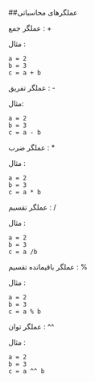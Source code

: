 ##عملگرهای محاسباتی

عملگر جمع : +

مثال :
```
a = 2
b = 3
c = a + b
```

عملگر تفریق : -

مثال:
```
a = 2
b = 3
c = a - b
```

عملگر ضرب : *

مثال :
```
a = 2
b = 3
c = a * b
```

عملگر تقسیم : /

مثال :
```
a = 2
b = 3
c = a /b
```

عملگر باقیمانده تقسیم : %

مثال :
```
a = 2
b = 3
c = a % b
```

عملگر توان : ^^

مثال :
```
a = 2
b = 3
c = a ^^ b
```



